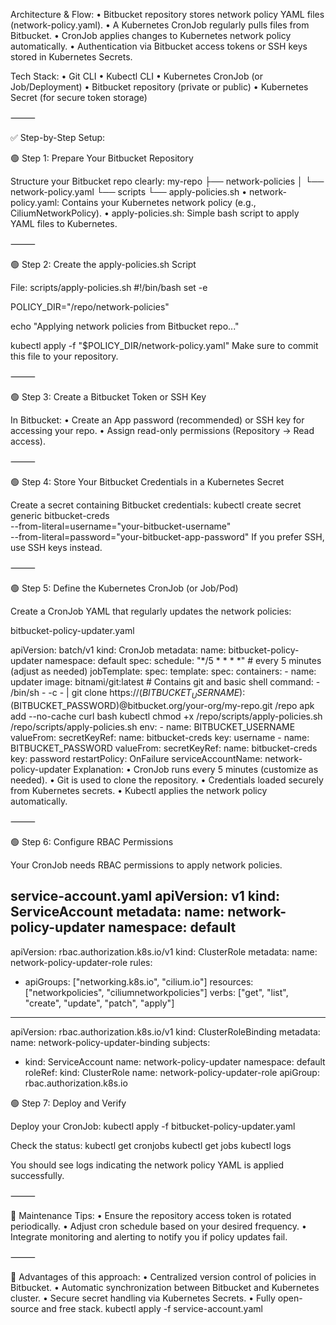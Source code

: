 Architecture & Flow:
	•	Bitbucket repository stores network policy YAML files (network-policy.yaml).
	•	A Kubernetes CronJob regularly pulls files from Bitbucket.
	•	CronJob applies changes to Kubernetes network policy automatically.
	•	Authentication via Bitbucket access tokens or SSH keys stored in Kubernetes Secrets.

Tech Stack:
	•	Git CLI
	•	Kubectl CLI
	•	Kubernetes CronJob (or Job/Deployment)
	•	Bitbucket repository (private or public)
	•	Kubernetes Secret (for secure token storage)

⸻

✅ Step-by-Step Setup:

🟢 Step 1: Prepare Your Bitbucket Repository

Structure your Bitbucket repo clearly:
my-repo
 ├── network-policies
 │    └── network-policy.yaml
 └── scripts
      └── apply-policies.sh
	•	network-policy.yaml: Contains your Kubernetes network policy (e.g., CiliumNetworkPolicy).
	•	apply-policies.sh: Simple bash script to apply YAML files to Kubernetes.

⸻

🟢 Step 2: Create the apply-policies.sh Script

File: scripts/apply-policies.sh
#!/bin/bash
set -e

POLICY_DIR="/repo/network-policies"

echo "Applying network policies from Bitbucket repo..."

kubectl apply -f "$POLICY_DIR/network-policy.yaml"
Make sure to commit this file to your repository.

⸻

🟢 Step 3: Create a Bitbucket Token or SSH Key

In Bitbucket:
	•	Create an App password (recommended) or SSH key for accessing your repo.
	•	Assign read-only permissions (Repository → Read access).

⸻

🟢 Step 4: Store Your Bitbucket Credentials in a Kubernetes Secret

Create a secret containing Bitbucket credentials:
kubectl create secret generic bitbucket-creds \
  --from-literal=username="your-bitbucket-username" \
  --from-literal=password="your-bitbucket-app-password"
If you prefer SSH, use SSH keys instead.

⸻

🟢 Step 5: Define the Kubernetes CronJob (or Job/Pod)

Create a CronJob YAML that regularly updates the network policies:

bitbucket-policy-updater.yaml

apiVersion: batch/v1
kind: CronJob
metadata:
  name: bitbucket-policy-updater
  namespace: default
spec:
  schedule: "*/5 * * * *"  # every 5 minutes (adjust as needed)
  jobTemplate:
    spec:
      template:
        spec:
          containers:
          - name: updater
            image: bitnami/git:latest  # Contains git and basic shell
            command:
            - /bin/sh
            - -c
            - |
              git clone https://$(BITBUCKET_USERNAME):$(BITBUCKET_PASSWORD)@bitbucket.org/your-org/my-repo.git /repo
              apk add --no-cache curl bash kubectl
              chmod +x /repo/scripts/apply-policies.sh
              /repo/scripts/apply-policies.sh
            env:
            - name: BITBUCKET_USERNAME
              valueFrom:
                secretKeyRef:
                  name: bitbucket-creds
                  key: username
            - name: BITBUCKET_PASSWORD
              valueFrom:
                secretKeyRef:
                  name: bitbucket-creds
                  key: password
          restartPolicy: OnFailure
          serviceAccountName: network-policy-updater
Explanation:
		•	CronJob runs every 5 minutes (customize as needed).
	•	Git is used to clone the repository.
	•	Credentials loaded securely from Kubernetes secrets.
	•	Kubectl applies the network policy automatically.

⸻

🟢 Step 6: Configure RBAC Permissions

Your CronJob needs RBAC permissions to apply network policies.

service-account.yaml
apiVersion: v1
kind: ServiceAccount
metadata:
  name: network-policy-updater
  namespace: default
---
apiVersion: rbac.authorization.k8s.io/v1
kind: ClusterRole
metadata:
  name: network-policy-updater-role
rules:
- apiGroups: ["networking.k8s.io", "cilium.io"]
  resources: ["networkpolicies", "ciliumnetworkpolicies"]
  verbs: ["get", "list", "create", "update", "patch", "apply"]
---
apiVersion: rbac.authorization.k8s.io/v1
kind: ClusterRoleBinding
metadata:
  name: network-policy-updater-binding
subjects:
- kind: ServiceAccount
  name: network-policy-updater
  namespace: default
roleRef:
  kind: ClusterRole
  name: network-policy-updater-role
  apiGroup: rbac.authorization.k8s.io

🟢 Step 7: Deploy and Verify

Deploy your CronJob:
kubectl apply -f bitbucket-policy-updater.yaml

Check the status:
kubectl get cronjobs
kubectl get jobs
kubectl logs <job-pod-name>

You should see logs indicating the network policy YAML is applied successfully.

⸻

🧹 Maintenance Tips:
	•	Ensure the repository access token is rotated periodically.
	•	Adjust cron schedule based on your desired frequency.
	•	Integrate monitoring and alerting to notify you if policy updates fail.

⸻

📌 Advantages of this approach:
	•	Centralized version control of policies in Bitbucket.
	•	Automatic synchronization between Bitbucket and Kubernetes cluster.
	•	Secure secret handling via Kubernetes Secrets.
	•	Fully open-source and free stack.
kubectl apply -f service-account.yaml
